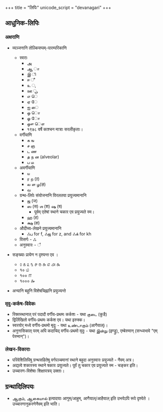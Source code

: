 +++
title = "लिपिः"
unicode_script = "devanagari"
+++

## आधुनिक-लिपिः
### अक्षराणि
- व्यञ्जनानि तोल्कियप्पम्-पारम्परिकाणि
  - स्वराः
    - அ 
    - ஆ ா
    - இ ி
    - ஈ ீ
    - உ	ு
    - ஊ	ூ
    - எ	ெ
    - ஏ	ே
    - ஐ	ை
    - ஒ	ொ
    - ஓ	ோ
    - ஔ	ௌ
    - १९७८ वर्षे काश्चन मात्राः सरलीकृताः।
  - वर्गीयाणि
    - க ங
    - ச ஞ
    - ட ண
    - த ந ன (alveolar)
    - ப ம
  - अवर्गीयाणि
    - ய 
    - ர ற (ऱ) 
    - ல ள ழ(ऴ) 
    - வ
  - ग्रन्थ-लिपेः संयोजनानि विरलतया प्रयुज्यमानानि
    - ஜ (ज)
    - ஸ (स) ஶ (श) ஷ (ष)
      - पूर्वम् एतेषां स्थाने चकार एव प्रयुज्यते स्म। 
    - ஹ (ह)
    - க்ஷ (क्ष)
  - औदीच्य-लेखने प्रयुज्यमानानि
    - ஃப for f, ஃஜ for z, and ஃக் for kh
  - विसर्गः - ஃ
  - अनुस्वारः - ஂ

- सङ्ख्याः प्रायेण न दृश्यन्त एव । 
  - ௦	௧	௨	௩	௪	௫	௬	௭	௮	௯
  - १० ௰
  - १०० ௱
  - १००० ௲

- अन्यानि बहूनि विशेषचिह्नानि प्रयुज्यन्ते

### मृदु-कर्कष-विवेकः
- रिक्तस्थानात् परं पदादौ वर्गीय-प्रथमः कर्कशः - यथा குடை (कुडै) 
- द्विर्लिखितो वर्गीय-प्रथमः कर्कश एव। यथा इरुक्क। 
- स्वरयोर् मध्ये वर्गीय-प्रथमो मृदुः - यथा உண்டாகும் (आगैयाल्)। 
- अनुनासिकात् परम् अपि कदाचिद् वर्गीय-प्रथमो मृदुः - यथा இன்று (इण्ड्रु), एम्बेरुमान् (सन्ध्यभावे "एम् पेरुमान्")। 

### लेखन-विकाराः
- परिवेशिलिपिषु ग्रन्थसहितेषु वर्गपञ्चमानां स्थाने बहुदा अनुस्वारः प्रयुज्यते - नैवम् अत्र। 
- अद्यत्वे शकारस्य स्थाने षकारः प्रयुज्यते। पूर्वं तु चकार एव प्रयुज्यते स्म - चङ्कर इति। 
- उच्चारण-विशेषाः शिक्षापत्रय् उक्ताः। 

## ग्रन्थादिलिपयः
- ஆகும், ஆகையால் इत्यादयाः आगुम्/आहुम्, आगैयाल्/आहैयाल् इति उभयेऽपि रूपे दृश्येते । उच्चारणानुकरणेनैवम् इति भाति। 
